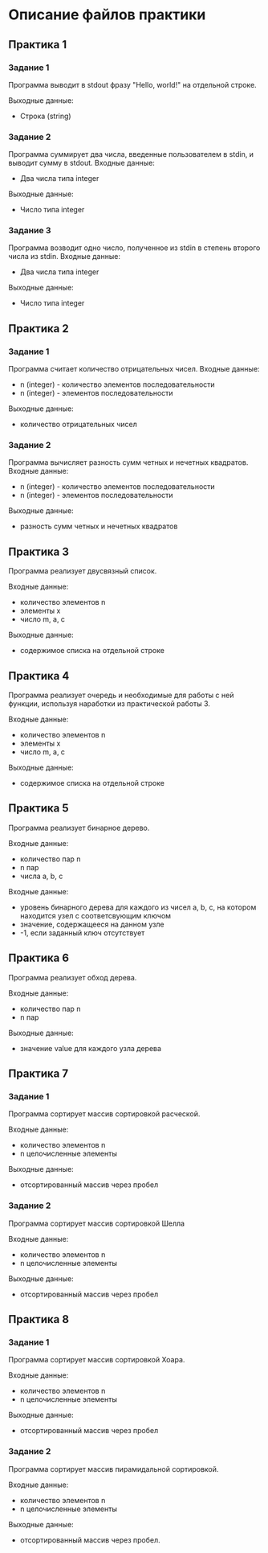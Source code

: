 

# Описание файлов практики

## Практика 1 

### Задание 1

Программа выводит в stdout фразу "Hello, world!" на отдельной строке.

Выходные данные:
* Строка (string)

### Задание 2
Программа суммирует два числа, введенные пользователем в stdin, и выводит сумму в stdout.
Входные данные:
* Два числа типа integer

Выходные данные:
* Число типа integer

### Задание 3
Программа возводит одно число, полученное из stdin в степень второго числа из stdin.
Входные данные:
* Два числа типа integer

Выходные данные:
* Число типа integer

## Практика 2

### Задание 1

Программа считает количество отрицательных чисел.
Входные данные:
* n (integer) - количество элементов последовательности
* n (integer) - элементов последовательности

Выходные данные:
* количество отрицательных чисел

### Задание 2

Программа вычисляет разность сумм четных и нечетных квадратов.
Входные данные:
* n (integer) - количество элементов последовательности
* n (integer) - элементов последовательности

Выходные данные:
* разность сумм четных и нечетных квадратов

## Практика 3

Программа реализует двусвязный список. 

Входные данные: 
* количество элементов n 
* элементы x 
* число m, a, c
 
Выходные данные: 
* содержимое списка на отдельной строке

## Практика 4

Программа реализует очередь и необходимые для работы с ней функции, используя наработки из практической работы 3.
 
Входные данные: 
* количество элементов n 
* элементы x 
* число m, a, c 

Выходные данные: 
* содержимое списка на отдельной строке

## Практика 5

Программа реализует бинарное дерево.
 
Входные данные: 
* количество пар n 
* n пар 
* числа a, b, c
 
Входные данные: 
* уровень бинарного дерева для каждого из чисел a, b, c, на котором находится узел с соответсвующим ключом 
* значение, содержащееся на данном узле 
* -1, если заданный ключ отсутствует

## Практика 6

Программа реализует обход дерева. 

Входные данные: 
* количество пар n 
* n пар
 
Выходные данные: 
* значение value для каждого узла дерева

## Практика 7

### Задание 1

Программа сортирует массив сортировкой расческой.
 
Входные данные: 
* количество элементов n 
* n целочисленные элементы
 
Выходные данные: 
* отсортированный массив через пробел
 
### Задание 2 

Программа сортирует массив сортировкой Шелла 

Входные данные: 
* количество элементов n 
* n целочисленные элементы 

Выходные данные: 
* отсортированный массив через пробел

## Практика 8

### Задание 1

Программа сортирует массив сортировкой Хоара. 

Входные данные: 
* количество элементов n 
* n целочисленные элементы 

Выходные данные: 
* отсортированный массив через пробел 

### Задание 2 

Программа сортирует массив пирамидальной сортировкой. 

Входные данные: 
* количество элементов n 
* n целочисленные элементы 

Выходные данные: 
* отсортированный массив через пробел.    
